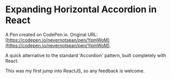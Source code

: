 # Expanding Horizontal Accordion in React

A Pen created on CodePen.io. Original URL: [https://codepen.io/nevernotsean/pen/YpmWoM](https://codepen.io/nevernotsean/pen/YpmWoM).

A quick alternative to the standard 'Accordion' pattern, built completely with React.

This was my first jump into ReactJS, so any feedback is welcome.
